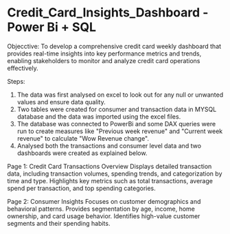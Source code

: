 # Credit_Card_Insights_Dashboard - Power Bi + SQL

Objecctive: To develop a comprehensive credit card weekly dashboard that provides real-time insights into key performance metrics and trends, enabling stakeholders to monitor and analyze credit card operations effectively.

Steps:
1. The data was first analysed on excel to look out for any null or unwanted values and ensure data quality.
2. Two tables were created for consumer and transaction data in MYSQL database and the data was imported using the excel files.
3. The database was connected to PowerBi and some DAX queries were run to create measures like "Previous week revenue" and "Current week revenue" to calculate "Wow Revenue change".
4. Analysed both the transactions and consumer level data and two dashboards were created as explained below.
 
Page 1: Credit Card Transactions Overview
Displays detailed transaction data, including transaction volumes, spending trends, and categorization by time and type.
Highlights key metrics such as total transactions, average spend per transaction, and top spending categories.

Page 2: Consumer Insights
Focuses on customer demographics and behavioral patterns.
Provides segmentation by age, income, home ownership, and card usage behavior.
Identifies high-value customer segments and their spending habits.
